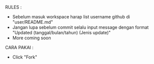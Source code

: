 RULES :

- Sebelum masuk workspace harap list username github di "user/README.md"
- Jangan lupa sebelum commit selalu input  message dengan format "Updated (tanggal/bulan/tahun) (Jenis update)"
- More coming soon

CARA PAKAI :

- Click "Fork"
